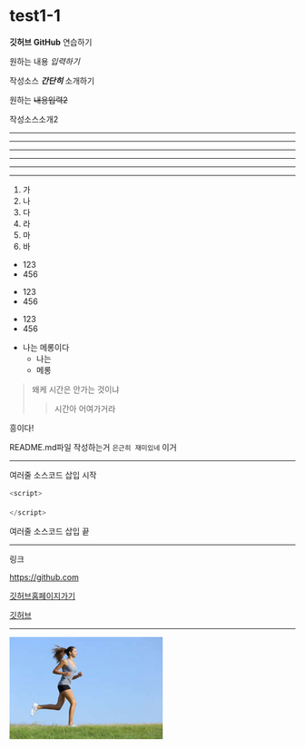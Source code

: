 # test1-1

**깃허브** __GitHub__  연습하기

원하는 내용 *입력하기*

작성소스 ***간단히*** 소개하기

원하는 ~~내용입력2~~

작성소스소개2

---

---------

- - -

***

***********

* * *

1. 가
2. 나
4. 다
3. 라
5. 마
8. 바

- 123
- 456

+ 123
+ 456

* 123
* 456

- 나는 메롱이다
   - 나는
   - 메롱
 

> 왜케 시간은 안가는 것이냐
>> 시간아 어여가거라

흥이다!

README.md파일 작성하는거 `은근히 재미있네` 이거

***

여러줄 소스코드 삽입 시작
```javascript
<script>

</script>
```
여러줄 소스코드 삽입 끝


***

링크

<https://github.com>

[깃허브홈페이지가기](https://github.com)

[깃허브](https://github.com, "깃허브사이트로 가자고~~")


***

![달리기](./images/AAMAZjw.jfif)


